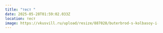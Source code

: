 ```yaml
---
title: "тест "
date: 2025-05-28T01:59:02.033Z
location: тест
image: https://vkusvill.ru/upload/resize/887028/buterbrod-s-kolbasoy-i-syrom-kak-v-detstve_588x409x90_c.webp
---
```


